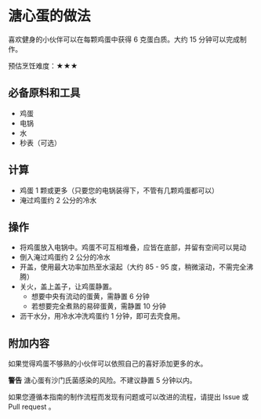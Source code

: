 # 溏心蛋的做法

喜欢健身的小伙伴可以在每颗鸡蛋中获得 6 克蛋白质。大约 15 分钟可以完成制作。

预估烹饪难度：★★★

## 必备原料和工具

- 鸡蛋
- 电锅
- 水
- 秒表（可选）

## 计算

- 鸡蛋 1 颗或更多（只要您的电锅装得下，不管有几颗鸡蛋都可以）
- 淹过鸡蛋约 2 公分的冷水

## 操作

- 将鸡蛋放入电锅中。鸡蛋不可互相堆叠，应皆在底部，并留有空间可以晃动
- 倒入淹过鸡蛋约 2 公分的冷水
- 开盖，使用最大功率加热至水滚起（大约 85 - 95 度，稍微滚动，不需完全沸腾）
- 关火，盖上盖子，让鸡蛋静置。
  - 想要中央有流动的蛋黄，需静置 6 分钟
  - 若想要完全煮熟的易碎蛋黄，需静置 10 分钟
- 沥干水分，用冷水冲洗鸡蛋约 1 分钟，即可去壳食用。

## 附加内容

如果觉得鸡蛋不够熟的小伙伴可以依照自己的喜好添加更多的水。

**警告** 溏心蛋有沙门氏菌感染的风险。不建议静置 5 分钟以内。

如果您遵循本指南的制作流程而发现有问题或可以改进的流程，请提出 Issue 或 Pull request 。
